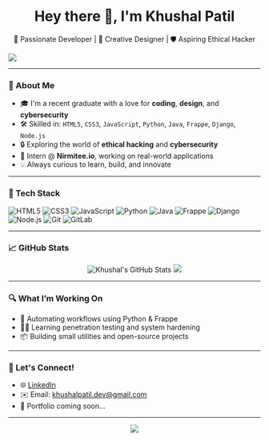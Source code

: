 <h1 align="center">Hey there 👋, I'm Khushal Patil</h1>
<p align="center">
  🚀 Passionate Developer | 🎨 Creative Designer | 🛡️ Aspiring Ethical Hacker
</p>

<img src="https://capsule-render.vercel.app/api?type=waving&color=0:6a11cb,100:2575fc&height=200&section=header&text=Welcome%20to%20My%20World!&fontColor=fff&fontSize=35&fontAlignY=40" />

---

### 🧠 About Me
- 🎓 I'm a recent graduate with a love for **coding**, **design**, and **cybersecurity**  
- 🛠️ Skilled in: `HTML5`, `CSS3`, `JavaScript`, `Python`, `Java`, `Frappe`, `Django`, `Node.js`
- 🔒 Exploring the world of **ethical hacking** and **cybersecurity**  
- 🧪 Intern @ **Nirmitee.io**, working on real-world applications  
- 💡 Always curious to learn, build, and innovate

---

### 🔧 Tech Stack
![HTML5](https://img.shields.io/badge/HTML5-E34F26?logo=html5&logoColor=white)
![CSS3](https://img.shields.io/badge/CSS3-1572B6?logo=css3&logoColor=white)
![JavaScript](https://img.shields.io/badge/JavaScript-F7DF1E?logo=javascript&logoColor=black)
![Python](https://img.shields.io/badge/Python-3776AB?logo=python&logoColor=white)
![Java](https://img.shields.io/badge/Java-007396?logo=java&logoColor=white)
![Frappe](https://img.shields.io/badge/Frappe-0098D6?logo=frappe&logoColor=white)
![Django](https://img.shields.io/badge/Django-092E20?logo=django&logoColor=white)
![Node.js](https://img.shields.io/badge/Node.js-339933?logo=nodedotjs&logoColor=white)
![Git](https://img.shields.io/badge/Git-F05032?logo=git&logoColor=white)
![GitLab](https://img.shields.io/badge/GitLab-FC6D26?logo=gitlab&logoColor=white)

---

### 📈 GitHub Stats
<p align="center">
  <img src="https://github-readme-stats.vercel.app/api?username=khushal-patil&show_icons=true&theme=tokyonight" alt="Khushal's GitHub Stats" />
  <img src="https://github-readme-streak-stats.herokuapp.com/?user=khushal-patil&theme=tokyonight" />
</p>

---

### 🔍 What I’m Working On
- 🔁 Automating workflows using Python & Frappe
- 🕵️‍♂️ Learning penetration testing and system hardening
- 📦 Building small utilities and open-source projects

---

### 💬 Let's Connect!
- 🌐 [LinkedIn](https://www.linkedin.com/in/khushal-patil/)
- ✉️ Email: khushalpatil.dev@gmail.com
- 📸 Portfolio coming soon...

---

<p align="center">
  <img src="https://readme-typing-svg.herokuapp.com?font=Fira+Code&size=25&pause=1000&color=00C0FF&center=true&vCenter=true&width=440&lines=Keep+Learning...;Keep+Building...;Keep+Hacking+🚀" />
</p>
